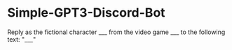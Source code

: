 # Simple-GPT3-Discord-Bot
Reply as the fictional character ___ from the video game ___ to the following text: "___"
